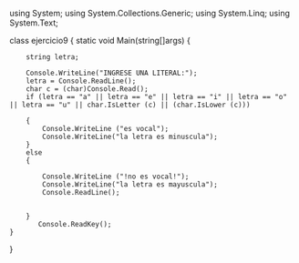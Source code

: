 using System;
using System.Collections.Generic;
using System.Linq;
using System.Text;

class ejercicio9
{
    static void Main(string[]args)
    {

        string letra;
        
        Console.WriteLine("INGRESE UNA LITERAL:");
        letra = Console.ReadLine();
        char c = (char)Console.Read();
        if (letra == "a" || letra == "e" || letra == "i" || letra == "o" || letra == "u" || char.IsLetter (c) || (char.IsLower (c)))
                    
        {
            Console.WriteLine ("es vocal");
            Console.WriteLine("la letra es minuscula");
        } 
        else 
        {

            Console.WriteLine ("!no es vocal!");
            Console.WriteLine("la letra es mayuscula");
            Console.ReadLine();


        }
           Console.ReadKey();
    }
  }


